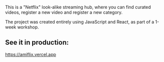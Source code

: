 This is a "Netflix" look-alike streaming hub, where you can find curated videos, register a new video and register a new category.

The project was created entirely using JavaScript and React, as part of a 1-week workshop.

## See it in production:
https://amiflix.vercel.app
